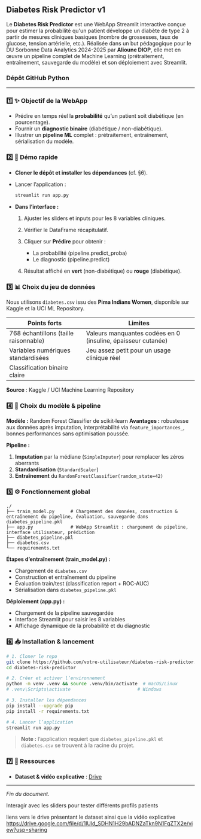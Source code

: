 ## Diabetes Risk Predictor v1

Le **Diabetes Risk Predictor** est une WebApp Streamlit interactive conçue pour estimer la probabilité qu'un patient développe un diabète de type 2 à partir de mesures cliniques basiques (nombre de grossesses, taux de glucose, tension artérielle, etc.). Réalisée dans un but pédagogique pour le DU Sorbonne Data Analytics 2024-2025 par **Alioune DIOP**, elle met en œuvre un pipeline complet de Machine Learning (prétraitement, entraînement, sauvegarde du modèle) et son déploiement avec Streamlit.

### Dépôt GitHub Python

---

### 1️⃣ ✨ Objectif de la WebApp

* Prédire en temps réel la **probabilité** qu’un patient soit diabétique (en pourcentage).
* Fournir un **diagnostic binaire** (diabétique / non-diabétique).
* Illustrer un **pipeline ML** complet : prétraitement, entraînement, sérialisation du modèle.

### 2️⃣ 🚀 Démo rapide

* **Cloner le dépôt et installer les dépendances** (cf. §6).
* Lancer l’application :

  ```bash
  streamlit run app.py
  ```
* **Dans l’interface :**

  1. Ajuster les sliders et inputs pour les 8 variables cliniques.
  2. Vérifier le DataFrame récapitulatif.
  3. Cliquer sur **Prédire** pour obtenir :

     * La probabilité (pipeline.predict\_proba)
     * Le diagnostic (pipeline.predict)
  4. Résultat affiché en **vert** (non-diabétique) ou **rouge** (diabétique).

### 3️⃣ 📊 Choix du jeu de données

Nous utilisons `diabetes.csv` issu des **Pima Indians Women**, disponible sur Kaggle et la UCI ML Repository.

| Points forts                          | Limites                                                      |
| ------------------------------------- | ------------------------------------------------------------ |
| 768 échantillons (taille raisonnable) | Valeurs manquantes codées en 0 (insuline, épaisseur cutanée) |
| Variables numériques standardisées    | Jeu assez petit pour un usage clinique réel                  |
| Classification binaire claire         |                                                              |

**Source** : Kaggle / UCI Machine Learning Repository

### 4️⃣ 🧠 Choix du modèle & pipeline

**Modèle :** Random Forest Classifier de scikit‑learn
**Avantages :** robustesse aux données après imputation, interprétabilité via `feature_importances_`, bonnes performances sans optimisation poussée.

**Pipeline :**

1. **Imputation** par la médiane (`SimpleImputer`) pour remplacer les zéros aberrants
2. **Standardisation** (`StandardScaler`)
3. **Entraînement** du `RandomForestClassifier(random_state=42)`

### 5️⃣ ⚙️ Fonctionnement global

```
./
├── train_model.py      # Chargement des données, construction & entraînement du pipeline, évaluation, sauvegarde dans diabetes_pipeline.pkl
├── app.py              # WebApp Streamlit : chargement du pipeline, interface utilisateur, prédiction
├── diabetes_pipeline.pkl
├── diabetes.csv
└── requirements.txt
```

**Étapes d’entraînement (train\_model.py) :**

* Chargement de `diabetes.csv`
* Construction et entraînement du pipeline
* Évaluation train/test (classification report + ROC‑AUC)
* Sérialisation dans `diabetes_pipeline.pkl`

**Déploiement (app.py) :**

* Chargement de la pipeline sauvegardée
* Interface Streamlit pour saisir les 8 variables
* Affichage dynamique de la probabilité et du diagnostic

### 6️⃣ 📥 Installation & lancement

```bash
# 1. Cloner le repo
git clone https://github.com/votre-utilisateur/diabetes-risk-predictor.git
cd diabetes-risk-predictor

# 2. Créer et activer l’environnement
python -m venv .venv && source .venv/bin/activate  # macOS/Linux
# .venv\Scripts\activate                         # Windows

# 3. Installer les dépendances
pip install --upgrade pip
pip install -r requirements.txt

# 4. Lancer l’application
streamlit run app.py
```

> **Note :** l’application requiert que `diabetes_pipeline.pkl` et `diabetes.csv` se trouvent à la racine du projet.

### 7️⃣ 📎 Ressources

* **Dataset & vidéo explicative** : [Drive](https://drive.google.com/file/d/1lUld_SDHN1H29bADNZaTkn9N1FqZTX2e/view?usp=sharing)

---

*Fin du document.*

Interagir avec les sliders pour tester différents profils patients

liens vers le drive présentant le dataset ainsi que la vidéo explicative
https://drive.google.com/file/d/1lUld_SDHN1H29bADNZaTkn9N1FqZTX2e/view?usp=sharing


